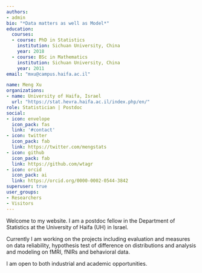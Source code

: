 ```yaml
---
authors:
- admin
bio: "*Data matters as well as Model*"
education:
  courses:
  - course: PhD in Statistics
    institution: Sichuan University, China
    year: 2018
  - course: BSc in Mathematics
    institution: Sichuan University, China
    year: 2011
email: "mxu@campus.haifa.ac.il"

name: Meng Xu
organizations:
- name: University of Haifa, Israel
  url: "https://stat.hevra.haifa.ac.il/index.php/en/"
role: Statistician | Postdoc
social:
- icon: envelope
  icon_pack: fas
  link: '#contact'
- icon: twitter
  icon_pack: fab
  link: https://twitter.com/mengstats
- icon: github
  icon_pack: fab
  link: https://github.com/wtagr
- icon: orcid
  icon_pack: ai
  link: https://orcid.org/0000-0002-0544-3842
superuser: true
user_groups:
- Researchers
- Visitors
---
```


Welcome to my website. I am a postdoc fellow in the Department of Statistics at the University of Haifa (UH) in Israel.

Currently I am working on the projects including evaluation and measures on data reliability, hypothesis test of difference on distributions and analysis and modeling on fMRI, fNIRs and behavioral data.

I am open to both industrial and academic opportunities.
